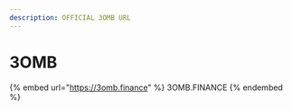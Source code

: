 ```yaml
---
description: OFFICIAL 3OMB URL
---
```


# 3OMB

{% embed url="https://3omb.finance" %}
3OMB.FINANCE
{% endembed %}

